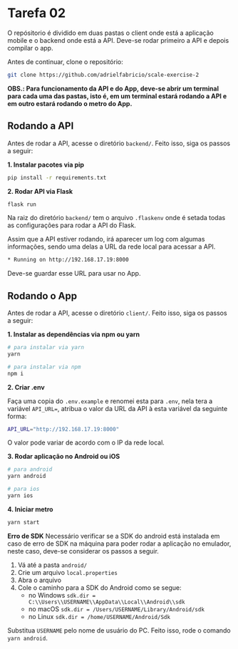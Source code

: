 # Tarefa 02

O repósitorio é dividido em duas pastas o client onde está a aplicação mobile e o backend onde está a API. Deve-se rodar primeiro a API e depois compilar o app.

Antes de continuar, clone o repositório:

```bash
git clone https://github.com/adrielfabricio/scale-exercise-2
```

**OBS.: Para funcionamento da API e do App, deve-se abrir um terminal para cada uma das pastas, isto é, em um terminal estará rodando a API e em outro estará rodando o metro do App.**

## Rodando a API

Antes de rodar a API, acesse o diretório `backend/`. Feito isso, siga os passos a seguir:

**1. Instalar pacotes via pip**

```bash
pip install -r requirements.txt
```

**2. Rodar API via Flask**

```bash
flask run
```

Na raiz do diretório `backend/` tem o arquivo `.flaskenv` onde é setada todas as configurações para rodar a API do Flask.

Assim que a API estiver rodando, irá aparecer um log com algumas informações, sendo uma delas a URL da rede local para acessar a API.

```bash
* Running on http://192.168.17.19:8000
```

Deve-se guardar esse URL para usar no App.

## Rodando o App

Antes de rodar a API, acesse o diretório `client/`. Feito isso, siga os passos a seguir:

**1. Instalar as dependências via npm ou yarn**

```bash
# para instalar via yarn
yarn

# para instalar via npm
npm i
```

**2. Criar .env**

Faça uma copia do `.env.example` e renomei esta para `.env`, nela tera a variável `API_URL=`, atribua o valor da URL da API à esta variável da seguinte forma:

```bash
API_URL="http://192.168.17.19:8000"
```

O valor pode variar de acordo com o IP da rede local.

**3. Rodar aplicação no Android ou iOS**

```bash
# para android
yarn android

# para ios
yarn ios
```

**4. Iniciar metro**

```bash
yarn start
```

**Erro de SDK**
Necessário verificar se a SDK do android está instalada em caso de erro de SDK na máquina para poder rodar a aplicação no emulador, neste caso, deve-se considerar os passos a seguir.

1. Vá até a pasta `android/`
2. Crie um arquivo `local.properties`
3. Abra o arquivo
4. Cole o caminho para a SDK do Android como se segue:
   - no Windows `sdk.dir = C:\\Users\\USERNAME\\AppData\\Local\\Android\\sdk`
   - no macOS `sdk.dir = /Users/USERNAME/Library/Android/sdk`
   - no Linux `sdk.dir = /home/USERNAME/Android/Sdk`

Substitua `USERNAME` pelo nome de usuário do PC. Feito isso, rode o comando `yarn android`.
